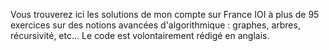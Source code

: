 Vous trouverez ici les solutions de mon compte sur France IOI à plus de 95 exercices sur des notions avancées d'algorithmique : graphes, arbres, récursivité, etc...
Le code est volontairement rédigé en anglais.
